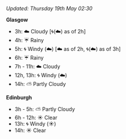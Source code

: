 *Updated: Thursday 19th May 02:30*

**Glasgow**

* 3h: :cloud: Cloudy [:cyclone:(:cloud:) as of 2h]
* 4h: :umbrella: Rainy
* 5h: :cyclone: Windy (:cloud:) [:cloud: as of 2h, :cyclone:(:cloud:) as of 3h]
* 6h: :umbrella: Rainy
* 7h - 11h: :cloud: Cloudy
* 12h, 13h: :cyclone: Windy (:cloud:)
* 14h: :partly_sunny: Partly Cloudy

**Edinburgh**

* 3h - 5h: :partly_sunny: Partly Cloudy
* 6h - 12h: :sunny: Clear
* 13h: :cyclone: Windy (:sunny:)
* 14h: :sunny: Clear
